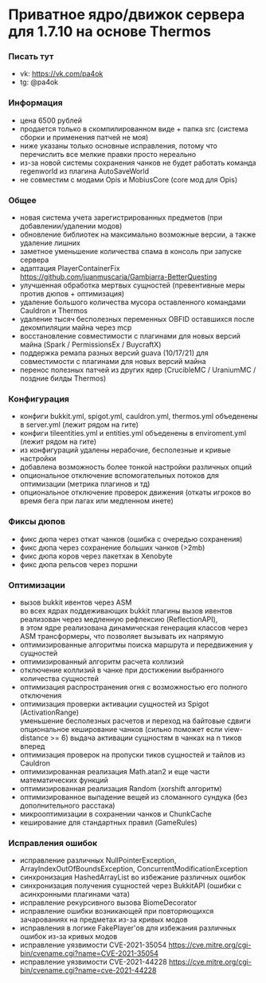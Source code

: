 # Приватное ядро/движок сервера для 1.7.10 на основе Thermos

### Писать тут
- vk: https://vk.com/pa4ok
- tg: @pa4ok

### Информация
- цена 6500 рублей
- продается только в скомпилированном виде + папка src (система сборки и применения патчей не моя)
- ниже указаны только основные исправления, потому что перечислить все мелкие правки просто нереально
- из-за новой системы сохранения чанков не будет работать команда regenworld из плагина AutoSaveWorld
- не совместим с модами Opis и MobiusCore (core мод для Opis) 

### Общее
- новая система учета зарегистрированных предметов (при добавлении/удалении модов)
- обновление библиотек на максимально возможные версии, а также удаление лишних
- заметное уменьшение количества спама в консоль при запуске сервера
- адаптация PlayerContainerFix https://github.com/juanmuscaria/Gambiarra-BetterQuesting
- улучшенная обработка мертвых сущностей (превентивные меры против дюпов + оптимизация)
- удаление большого количества мусора оставленного командами Cauldron и Thermos
- удаление тысяч бесполезных переменных OBFID оставшихся после декомпиляции майна через mcp
- восстановление совместимости с плагинами для новых версий майна (Spark / PermissionsEx / BuycraftX)
- поддержка ремапа разных версий guava (10/17/21) для совместимости с плагинами для новых версий майна
- перенос полезных патчей из других ядер (CrucibleMC / UraniumMC / поздние билды Thermos)

### Конфигурация
- конфиги bukkit.yml, spigot.yml, cauldron.yml, thermos.yml объеденены в server.yml (лежит рядом на гите)
- конфиги tileentities.yml и entities.yml объеденены в enviroment.yml (лежит рядом на гите)
- из конфигураций удалены нерабочие, бесполезные и кривые настройки
- добавлена возможность более тонкой настройки различных опций
- опциональное отключение вспомогательных потоков для оптимизации (метрика плагинов и тд)
- опциональное отключение проверок движения (откаты игроков во время бега при лагах или медленном инете)

### Фиксы дюпов
- фикс дюпа через откат чанков (ошибка с очередью сохранения)
- фикс дюпа через сохранение больших чанков (>2mb)
- фикс дюпа коров через пакетхак в Xenobyte
- фикс дюпа рельсов через поршни

### Оптимизации
- вызов bukkit ивентов через ASM<br>
  во всех ядрах поддеживающих bukkit плагины вызов ивентов реализован через медленную рефлексию (ReflectionAPI),<br>
  в этом ядре реализована динамическая генерация классов через ASM трансформеры, что позволяет вызывать их напрямую
- оптимизированные алгоритмы поиска маршрута и передвижения у сущностей
- оптимизированный алгоритм расчета коллизий
- отключение коллизий в чанке при достижении выбранного количества сущностей
- оптимизация распространения огня с возможностью его полного отключения
- оптимизация проверки активации сущностей из Spigot (ActivationRange)<br>
  уменьшение бесполезных расчетов и переход на байтовые сдвиги<br>
  опциональное кеширование чанков (сильно поможет если view-distance >= 6)
  выдача активации сущностям в чанках на n тиков вперед
- оптимизация проверок на пропуски тиков сущностей и тайлов из Cauldron
- оптимизированная реализация Math.atan2 и еще части математических функций
- оптимизированная реализация Random (xorshift алгоритм)
- оптимизированное выпадение вещей из сломанного сундука (без дополнительного расстака)
- микрооптимизации в сохранении чанков и ChunkCache
- кеширование для стандартных правил (GameRules)

### Исправления ошибок
- исправление различных NullPointerException, ArrayIndexOutOfBoundsException, ConcurrentModificationException
- синхронизация HashedArrayList во избежание различных ошибок
- синхронизация получения сущностей через BukkitAPI (ошибки с асинхронными плагинами чата)
- исправление рекурсивного вызова BiomeDecorator
- исправление ошибки возникающей при повторяющихся зачарованиях на предметах из-за кривых модов
- исправления в логике FakePlayer'ов для избежания различных ошибок из-за кривых модов
- исправление уязвимости CVE-2021-35054 https://cve.mitre.org/cgi-bin/cvename.cgi?name=CVE-2021-35054
- исправление уязвимости CVE-2021-44228 https://cve.mitre.org/cgi-bin/cvename.cgi?name=cve-2021-44228
